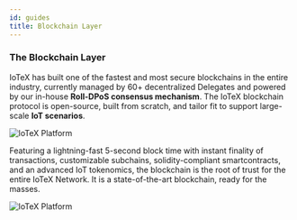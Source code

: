 ```yaml
---
id: guides
title: Blockchain Layer
---
```


### The Blockchain Layer

IoTeX has built one of the fastest and most secure blockchains in the entire industry, currently managed by 60+ decentralized Delegates and powered by our in-house **Roll-DPoS consensus mechanism**. The IoTeX blockchain protocol is open-source, built from scratch, and tailor fit to support large-scale **IoT scenarios**.

![IoTeX Platform](/img/introduction/blockchain.png)

Featuring a lightning-fast 5-second block time with instant finality of transactions, customizable subchains, solidity-compliant smartcontracts, and an advanced IoT tokenomics, the blockchain is the root of trust for the entire IoTeX Network. It is a state-of-the-art blockchain, ready for the masses.

![IoTeX Platform](/img/introduction/blockchain2.png)
